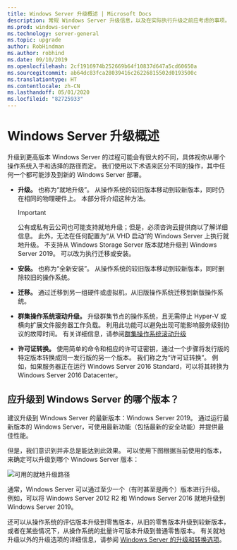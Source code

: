 ```yaml
---
title: Windows Server 升级概述 | Microsoft Docs
description: 常规 Windows Server 升级信息，以及在实际执行升级之前应考虑的事项。
ms.prod: windows-server
ms.technology: server-general
ms.topic: upgrade
author: RobHindman
ms.author: robhind
ms.date: 09/10/2019
ms.openlocfilehash: 2cf1916974b252669b64f10837d647a5cd60650a
ms.sourcegitcommit: ab64dc83fca28039416c26226815502d0193500c
ms.translationtype: HT
ms.contentlocale: zh-CN
ms.lasthandoff: 05/01/2020
ms.locfileid: "82725933"
---
```

# <a name="overview-of-windows-server-upgrades"></a>Windows Server 升级概述

升级到更高版本 Windows Server 的过程可能会有很大的不同，具体视你从哪个操作系统入手和选择的路径而定。 我们使用以下术语来区分不同的操作，其中任何一个都可能涉及到新的 Windows Server 部署。

- **升级。** 也称为“就地升级”。 从操作系统的较旧版本移动到较新版本，同时仍在相同的物理硬件上。 本部分将介绍这种方法。

    > [!Important]
    > 公有或私有云公司也可能支持就地升级；但是，必须咨询云提供商以了解详细信息。 此外，无法在任何配置为“从 VHD 启动”的 Windows Server 上执行就地升级。 不支持从 Windows Storage Server 版本就地升级到 Windows Server 2019。 可以改为执行迁移或安装。

- **安装。** 也称为“全新安装”。 从操作系统的较旧版本移动到较新版本，同时删除较旧的操作系统。

- **迁移。** 通过迁移到另一组硬件或虚拟机，从旧版操作系统迁移到新版操作系统。

- **群集操作系统滚动升级。** 升级群集节点的操作系统，且无需停止 Hyper-V 或横向扩展文件服务器工作负载。 利用此功能可以避免出现可能影响服务级别协议的故障时间。 有关详细信息，请参阅[群集操作系统滚动升级](../failover-clustering/cluster-operating-system-rolling-upgrade.md)

- **许可证转换。** 使用简单的命令和相应的许可证密钥，通过一个步骤将发行版的特定版本转换成同一发行版的另一个版本。 我们称之为“许可证转换”。 例如，如果服务器正在运行 Windows Server 2016 Standard，可以将其转换为 Windows Server 2016 Datacenter。

## <a name="which-version-of-windows-server-should-i-upgrade-to"></a>应升级到 Windows Server 的哪个版本？

建议升级到 Windows Server 的最新版本：Windows Server 2019。 通过运行最新版本的 Windows Server，可使用最新功能（包括最新的安全功能）并提供最佳性能。

但是，我们意识到并非总是能达到此效果。 可以使用下图根据当前使用的版本，来确定可以升级到哪个 Windows Server 版本：

![可用的就地升级路径](media/upgrade-paths.png)

通常，Windows Server 可以通过至少一个（有时甚至是两个）版本进行升级。 例如，可以将 Windows Server 2012 R2 和 Windows Server 2016 就地升级到 Windows Server 2019。

还可以从操作系统的评估版本升级到零售版本，从旧的零售版本升级到较新版本，或者在某些情况下，从操作系统的批量许可版本升级到普通零售版本。 有关就地升级以外的升级选项的详细信息，请参阅 [Windows Server 的升级和转换选项](../get-started/supported-upgrade-paths.md)。
